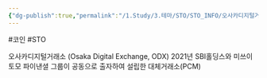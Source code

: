 ```yaml
---
{"dg-publish":true,"permalink":"/1.Study/3.테마/STO/STO_INFO/오사카디지털거래소(ODX)/","created":"2024-11-20T21:02:29.889+09:00","updated":"2025-06-03T20:07:22.227+09:00"}
---
```


#코인  #STO



오사카디지털거래소 (Osaka Digital Exchange, ODX) 2021년 SBI홀딩스와 미쓰이토모 파이낸셜 그룹이 공동으로 출자하여 설립한 대체거래소(PCM)